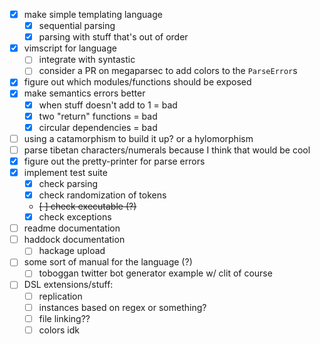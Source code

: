 - [x] make simple templating language
    - [x] sequential parsing
    - [x] parsing with stuff that's out of order
- [x] vimscript for language
    - [ ] integrate with syntastic
    - [ ] consider a PR on megaparsec to add colors to the `ParseError`s
- [x] figure out which modules/functions should be exposed
- [x] make semantics errors better
    - [x] when stuff doesn't add to 1 = bad
    - [x] two "return" functions = bad
    - [x] circular dependencies = bad
- [ ] using a catamorphism to build it up? or a hylomorphism
- [ ] parse tibetan characters/numerals because I think that would be cool
- [x] figure out the pretty-printer for parse errors
- [x] implement test suite
    - [x] check parsing
    - [x] check randomization of tokens
    - ~~[ ] check executable (?)~~
    - [x] check exceptions
- [ ] readme documentation
- [ ] haddock documentation
    - [ ] hackage upload
- [ ] some sort of manual for the language (?)
    - [ ] toboggan twitter bot generator example w/ clit of course
- [ ] DSL extensions/stuff:
    - [ ] replication
    - [ ] instances based on regex or something?
    - [ ] file linking??
    - [ ] colors idk
